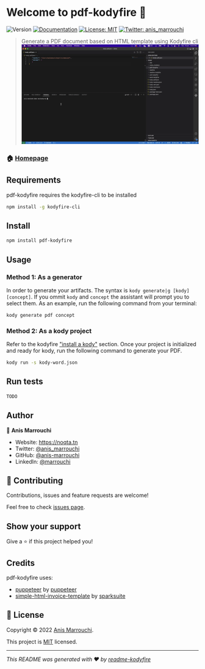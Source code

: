 # Welcome to pdf-kodyfire 👋
![Version](https://img.shields.io/badge/version-0.0.1-blue.svg?cacheSeconds=2592000)
[![Documentation](https://img.shields.io/badge/documentation-yes-brightgreen.svg)](https://github.com/nooqta/kodyfire#install-a-kody)
[![License: MIT](https://img.shields.io/badge/License-MIT-yellow.svg)](https://github.com/nooqta/kodyfire/blob/main/LICENSE)
[![Twitter: anis\_marrouchi](https://img.shields.io/twitter/follow/anis\_marrouchi.svg?style=social)](https://twitter.com/anis\_marrouchi)

> Generate a PDF document based on HTML template using Kodyfire cli
![pdf-kodyfire demo](pdf-kodyfire.gif)
### 🏠 [Homepage](https://github.com/nooqta/kodyfire)

## Requirements

pdf-kodyfire requires the kodyfire-cli to be installed

```sh
npm install -g kodyfire-cli
```
## Install

```sh
npm install pdf-kodyfire
```

## Usage

### Method 1: As a generator
In order to generate your artifacts. The syntax is `kody generate|g [kody] [concept]`. If you ommit `kody` and `concept` the assistant will prompt you to select them. As an example, run the following command from your terminal:
```sh
kody generate pdf concept
```
### Method 2: As a kody project
Refer to the kodyfire ["install a kody"](https://github.com/nooqta/kodyfire#install-a-kody) section.
Once your project is initialized and ready for kody, run the following command to generate your PDF.
```sh
kody run -s kody-word.json
```

## Run tests

```sh
TODO
```

## Author

👤 **Anis Marrouchi**

* Website: https://noqta.tn
* Twitter: [@anis\_marrouchi](https://twitter.com/anis\_marrouchi)
* GitHub: [@anis-marrouchi](https://github.com/anis-marrouchi)
* LinkedIn: [@marrouchi](https://linkedin.com/in/marrouchi)

## 🤝 Contributing

Contributions, issues and feature requests are welcome!

Feel free to check [issues page](https://github.com/nooqta/pdf-kodyfire/issues). 

## Show your support

Give a ⭐️ if this project helped you!

## Credits

pdf-kodyfire uses:
- [puppeteer](https://github.com/puppeteer/puppeteer) by [puppeteer](https://github.com/puppeteer)
- [simple-html-invoice-template](https://github.com/sparksuite/simple-html-invoice-template) by [sparksuite](https://github.com/sparksuite)

## 📝 License

Copyright © 2022 [Anis Marrouchi](https://github.com/anis-marrouchi).

This project is [MIT](https://github.com/nooqta/kodyfire/blob/main/LICENSE) licensed.

***
_This README was generated with ❤️ by [readme-kodyfire](https://github.com/nooqta/readme-kodyfire)_
